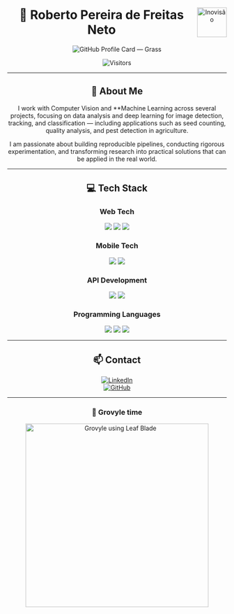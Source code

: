 <div align="center">

<img src="./assets/inovisao-logo.png" alt="Inovisão" width="68" align="right" />

# 🌿 Roberto Pereira de Freitas Neto 

![GitHub Profile Card — Grass](https://profile-card-ten-green.vercel.app/api/card?username=robertopfneto&type=grass)

![Visitors](https://komarev.com/ghpvc/?username=robertopfneto&label=VISITORS&style=for-the-badge&color=0E7A28)

---

## 💬 About Me
I work with Computer Vision and **Machine Learning across several projects, focusing on data analysis and deep learning for image detection, tracking, and classification — including applications such as seed counting, quality analysis, and pest detection in agriculture.  

I am passionate about building reproducible pipelines, conducting rigorous experimentation, and transforming research into practical solutions that can be applied in the real world.

---

## 💻 Tech Stack

<div align="center">

### Web Tech  
<img src="https://img.shields.io/badge/HTML5-E34F26?style=for-the-badge&logo=html5&logoColor=white" />  
<img src="https://img.shields.io/badge/CSS3-1572B6?style=for-the-badge&logo=css3&logoColor=white" />  
<img src="https://img.shields.io/badge/JavaScript-F7DF1E?style=for-the-badge&logo=javascript&logoColor=black" />  

### Mobile Tech  
<img src="https://img.shields.io/badge/Flutter-02569B?style=for-the-badge&logo=flutter&logoColor=white" />  
<img src="https://img.shields.io/badge/Dart-0175C2?style=for-the-badge&logo=dart&logoColor=white" />  

### API Development  
<img src="https://img.shields.io/badge/Django-092E20?style=for-the-badge&logo=django&logoColor=white" />  
<img src="https://img.shields.io/badge/SpringBoot-6DB33F?style=for-the-badge&logo=springboot&logoColor=white" />  

### Programming Languages  
<img src="https://img.shields.io/badge/Python-3776AB?style=for-the-badge&logo=python&logoColor=white" />  
<img src="https://img.shields.io/badge/C++-00599C?style=for-the-badge&logo=c%2b%2b&logoColor=white" />  
<img src="https://img.shields.io/badge/Java-007396?style=for-the-badge&logo=java&logoColor=white" />  

</div>

---

## 📫 Contact  

[![LinkedIn](https://img.shields.io/badge/LinkedIn-0A66C2?style=for-the-badge&logo=linkedin&logoColor=white)](https://www.linkedin.com/in/roberto-neto-60172b299)  
[![GitHub](https://img.shields.io/badge/GitHub-0B5D1E?style=for-the-badge&logo=github&logoColor=white)](https://github.com/robertopfneto)

---

### 🌱 Grovyle time  
<img src="https://media.tenor.com/Pcl4nC4vzbcAAAAM/grovyle-uses-leaf-blade-grovyle.gif" alt="Grovyle using Leaf Blade" width="420"/>

</div>
